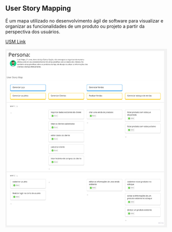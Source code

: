 ## User Story Mapping

É um mapa utilizado no desenvolvimento ágil de software para visualizar e organizar as funcionalidades de um produto ou projeto a partir da perspectiva dos usuários.

[USM Link](https://miro.com/app/board/uXjVM5OkKuk=/?share_link_id=714115874456)

![USM](<imgs/User Story Map Framework.jpg>)
